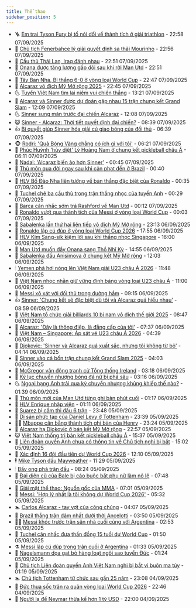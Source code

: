 ```yaml
---
title: Thể thao
sidebar_position: 5
---
```


<!-- vnexpress-the-thao:START -->
- 🪜 [Em trai Tyson Fury bị tố nói dối về thành tích ở giải triathlon](https://vnexpress.net/em-trai-tyson-fury-bi-to-noi-doi-ve-thanh-tich-o-giai-triathlon-4936256.html) - 22:58 07/09/2025
- 🦩 [Chủ tịch Fenerbahce lý giải quyết định sa thải Mourinho](https://vnexpress.net/chu-tich-fenerbahce-ly-giai-quyet-dinh-sa-thai-mourinho-4936253.html) - 22:56 07/09/2025
- 🧰 [Cầu thủ Thái Lan, Iraq đánh nhau](https://vnexpress.net/cau-thu-thai-lan-iraq-danh-nhau-4936247.html) - 22:51 07/09/2025
- 🤗 [Onana được tăng lương gấp đôi sau khi rời Man Utd](https://vnexpress.net/onana-duoc-tang-luong-gap-doi-sau-khi-roi-man-utd-4936250.html) - 22:51 07/09/2025
- 🥳 [Tây Ban Nha, Bỉ thắng 6-0 ở vòng loại World Cup](https://vnexpress.net/tay-ban-nha-bi-thang-6-0-o-vong-loai-world-cup-4936252.html) - 22:47 07/09/2025
- 🦣 [Alcaraz vô địch Mỹ Mở rộng 2025](https://vnexpress.net/alcaraz-vo-dich-my-mo-rong-2025-4936255.html) - 22:45 07/09/2025
- 🌜 [Tuyển Việt Nam tìm lại niềm vui chiến thắng](https://vnexpress.net/tuyen-viet-nam-tim-lai-niem-vui-chien-thang-4936221.html) - 13:21 07/09/2025
- 🫶 [Alcaraz và Sinner được dự đoán gặp nhau 15 trận chung kết Grand Slam](https://vnexpress.net/alcaraz-va-sinner-duoc-du-doan-gap-nhau-15-tran-chung-ket-grand-slam-4936212.html) - 12:09 07/09/2025
- 🌜 [Sinner sung mãn trước đại chiến Alcaraz](https://vnexpress.net/sinner-sung-man-truoc-dai-chien-alcaraz-4936209.html) - 12:08 07/09/2025
- 😺 [Sinner - Alcaraz: Thời tiết quyết định đại chiến?](https://vnexpress.net/sinner-alcaraz-thoi-tiet-quyet-dinh-dai-chien-4936164.html) - 08:39 07/09/2025
- 👍 [Bí quyết giúp Sinner hóa giải cú giao bóng của đối thủ](https://vnexpress.net/bi-quyet-giup-sinner-hoa-giai-cu-giao-bong-cua-doi-thu-4936157.html) - 06:39 07/09/2025
- 🐵 [Rodri: &#39;Quả Bóng Vàng chẳng có ích gì với tôi&#39;](https://vnexpress.net/rodri-qua-bong-vang-chang-co-ich-gi-voi-toi-4936131.html) - 06:21 07/09/2025
- 💫 [Phúc Huỳnh &#39;hủy diệt&#39; Lý Hoàng Nam ở chung kết pickleball châu Á](https://vnexpress.net/phuc-huynh-huy-diet-ly-hoang-nam-o-chung-ket-pickleball-chau-a-4936154.html) - 06:11 07/09/2025
- 🦆 [Nadal: &#39;Alcaraz biến ảo hơn Sinner&#39;](https://vnexpress.net/nadal-alcaraz-bien-ao-hon-sinner-4936069.html) - 00:45 07/09/2025
- 🙉 [Thủ môn qua đời ngay sau khi cản phạt đền ở Brazil](https://vnexpress.net/thu-mon-qua-doi-ngay-sau-khi-can-phat-den-o-brazil-4936055.html) - 00:40 07/09/2025
- 📝 [HLV Bồ Đào Nha liên tưởng về bàn thắng đặc biệt của Ronaldo](https://vnexpress.net/hlv-bo-dao-nha-lien-tuong-ve-ban-thang-dac-biet-cua-ronaldo-4936057.html) - 00:35 07/09/2025
- 💯 [Tuchel chê ba cầu thủ trong trận thắng nhọc của tuyển Anh](https://vnexpress.net/tuchel-che-ba-cau-thu-trong-tran-thang-nhoc-cua-tuyen-anh-4936056.html) - 00:29 07/09/2025
- 🌈 [Barca cân nhắc sớm trả Rashford về Man Utd](https://vnexpress.net/barca-can-nhac-som-tra-rashford-ve-man-utd-4936054.html) - 00:12 07/09/2025
- 🦩 [Ronaldo vượt qua thành tích của Messi ở vòng loại World Cup](https://vnexpress.net/ronaldo-vuot-qua-thanh-tich-cua-messi-o-vong-loai-world-cup-4936053.html) - 00:03 07/09/2025
- 🐲 [Sabalenka lần thứ hai liên tiếp vô địch Mỹ Mở rộng](https://vnexpress.net/sabalenka-lan-thu-hai-lien-tiep-vo-dich-my-mo-rong-4936058.html) - 23:13 06/09/2025
- 🌁 [Ronaldo lập cú đúp ở vòng loại World Cup 2026](https://vnexpress.net/ronaldo-lap-cu-dup-o-vong-loai-world-cup-2026-4936052.html) - 17:55 06/09/2025
- 💯 [HLV Kim Sang-sik kiệm lời sau khi thắng nhọc Singapore](https://vnexpress.net/hlv-kim-sang-sik-kiem-loi-sau-khi-thang-nhoc-singapore-4936046.html) - 16:00 06/09/2025
- 🌝 [Man Utd muốn đẩy Onana sang Thổ Nhĩ Kỳ](https://vnexpress.net/man-utd-muon-day-onana-sang-tho-nhi-ky-4936036.html) - 14:55 06/09/2025
- 🤖 [Sabalenka đấu Anisimova ở chung kết Mỹ Mở rộng](https://vnexpress.net/sabalenka-dau-anisimova-o-chung-ket-my-mo-rong-4936013.html) - 12:03 06/09/2025
- 🕯 [Yemen phả hơi nóng lên Việt Nam giải U23 châu Á 2026](https://vnexpress.net/yemen-pha-hoi-nong-len-viet-nam-giai-u23-chau-a-2026-4936008.html) - 11:48 06/09/2025
- 🧰 [Việt Nam nhọc nhằn giữ vững đỉnh bảng vòng loại U23 châu Á](https://vnexpress.net/viet-nam-singapore-hlv-kim-xoay-tua-doi-hinh-chinh-4935993-tong-thuat.html) - 11:00 06/09/2025
- 🥳 [Messi xô xát với đối thủ trong đường hầm](https://vnexpress.net/messi-xo-xat-voi-doi-thu-trong-duong-ham-4935972.html) - 09:15 06/09/2025
- 👍 [Sinner: &#39;Chung kết sẽ đặc biệt dù tôi và Alcaraz quá hiểu nhau&#39;](https://vnexpress.net/sinner-chung-ket-se-dac-biet-du-toi-va-alcaraz-qua-hieu-nhau-4935973.html) - 08:59 06/09/2025
- 💪 [Việt Nam tổ chức giải billiards 10 bi nam vô địch thế giới 2025](https://vnexpress.net/viet-nam-to-chuc-giai-billiards-10-bi-nam-vo-dich-the-gioi-2025-4935879.html) - 08:47 06/09/2025
- 👹 [Alcaraz: &#39;Đây là thông điệp, là đẳng cấp của tôi&#39;](https://vnexpress.net/alcaraz-day-la-thong-diep-la-dang-cap-cua-toi-4935945.html) - 07:37 06/09/2025
- 🧰 [Việt Nam – Singapore: Áp sát vé U23 châu Á 2026](https://vnexpress.net/viet-nam-singapore-ap-sat-ve-u23-chau-a-2026-4935835.html) - 04:39 06/09/2025
- 🚀 [Djokovic: &#39;Sinner và Alcaraz quá xuất sắc, nhưng tôi không từ bỏ&#39;](https://vnexpress.net/djokovic-sinner-va-alcaraz-qua-xuat-sac-nhung-toi-khong-tu-bo-4935845.html) - 04:14 06/09/2025
- 🎃 [Sinner vào cả bốn trận chung kết Grand Slam 2025](https://vnexpress.net/sinner-vao-ca-bon-tran-chung-ket-grand-slam-2025-4935859.html) - 04:03 06/09/2025
- 🧰 [McGregor vận động tranh cử Tổng thống Ireland](https://vnexpress.net/mcgregor-van-dong-tranh-cu-tong-thong-ireland-4935788.html) - 03:18 06/09/2025
- 👀 [Kỷ lục chuyển nhượng bóng đá nữ bị phá sâu](https://vnexpress.net/ky-luc-chuyen-nhuong-bong-da-nu-bi-pha-sau-4935810.html) - 03:16 06/09/2025
- 🌜 [Ngoại hạng Anh trải qua kỳ chuyển nhượng khủng khiếp thế nào?](https://vnexpress.net/ngoai-hang-anh-trai-qua-ky-chuyen-nhuong-khung-khiep-the-nao-4935770.html) - 01:39 06/09/2025
- 🫶 [Thủ môn mới của Man Utd từng ghi bàn phút cuối](https://vnexpress.net/thu-mon-moi-cua-man-utd-tung-ghi-ban-phut-cuoi-4935753.html) - 01:17 06/09/2025
- 🦄 [HLV Enrique nhập viện](https://vnexpress.net/hlv-enrique-nhap-vien-4935761.html) - 01:11 06/09/2025
- 🥳 [Suarez bị cấm thi đấu 6 trận](https://vnexpress.net/suarez-bi-cam-thi-dau-6-tran-4935745.html) - 23:48 05/09/2025
- 🐲 [Di sản phức tạp của Daniel Levy ở Tottenham](https://vnexpress.net/di-san-phuc-tap-cua-daniel-levy-o-tottenham-4935730.html) - 23:39 05/09/2025
- 🧑‍🏫 [Mbappe cân bằng thành tích ghi bàn của Henry](https://vnexpress.net/mbappe-can-bang-thanh-tich-ghi-ban-cua-henry-4935743.html) - 23:24 05/09/2025
- 🤔 [Alcaraz hạ Djokovic ở bán kết Mỹ Mở rộng](https://vnexpress.net/alcaraz-ha-djokovic-o-ban-ket-my-mo-rong-4935742.html) - 22:57 05/09/2025
- 😺 [Việt Nam thống trị bán kết pickleball châu Á](https://vnexpress.net/viet-nam-thong-tri-ban-ket-pickleball-chau-a-4935723.html) - 15:37 05/09/2025
- 💪 [Liên đoàn quyền Anh chưa có thông tin về Chủ tịch nghi bị bắt](https://vnexpress.net/lien-doan-quyen-anh-chua-co-thong-tin-ve-chu-tich-nghi-bi-bat-4935712.html) - 15:02 05/09/2025
- 💼 [Xác định 16 đội đầu tiên dự World Cup 2026](https://vnexpress.net/xac-dinh-16-doi-dau-tien-du-world-cup-2026-4935685.html) - 12:10 05/09/2025
- 🕴 [Mike Tyson đấu Mayweather](https://vnexpress.net/mike-tyson-dau-mayweather-4935656.html) - 11:29 05/09/2025
- 🕯 [Bầy ong phá trận đấu](https://vnexpress.net/bay-ong-pha-tran-dau-4935500.html) - 08:24 05/09/2025
- 📝 [Đại diện cũ của Bale bị cáo buộc bắt phụ nữ làm nô lệ](https://vnexpress.net/dai-dien-cu-cua-bale-bi-cao-buoc-bat-phu-nu-lam-no-le-4935405.html) - 07:48 05/09/2025
- 🧐 [Giải mật thể thao: Nguồn gốc của MMA](https://vnexpress.net/giai-mat-the-thao-nguon-goc-cua-mma-4935511.html) - 07:01 05/09/2025
- 🙉 [Messi: &#39;Hợp lý nhất là tôi không dự World Cup 2026&#39;](https://vnexpress.net/messi-hop-ly-nhat-la-toi-khong-du-world-cup-2026-4935502.html) - 05:32 05/09/2025
- 🏊 [Carlos Alcaraz - tay vợt của công chúng](https://vnexpress.net/carlos-alcaraz-tay-vot-cua-cong-chung-4935334.html) - 04:07 05/09/2025
- 🌊 [Brazil thắng trận đậm nhất dưới thời Ancelotti](https://vnexpress.net/brazil-thang-tran-dam-nhat-duoi-thoi-ancelotti-4935427.html) - 03:50 05/09/2025
- 👨‍🏫 [Messi khóc trước trận sân nhà cuối cùng với Argentina](https://vnexpress.net/messi-khoc-truoc-tran-san-nha-cuoi-cung-voi-argentina-4935365.html) - 02:53 05/09/2025
- 🥷 [Tuchel cân nhắc đưa thần đồng 15 tuổi dự World Cup](https://vnexpress.net/tuchel-can-nhac-dua-than-dong-15-tuoi-du-world-cup-4935344.html) - 01:50 05/09/2025
- ⚗️ [Messi lập cú đúp trong trận cuối ở Argentina](https://vnexpress.net/messi-lap-cu-dup-trong-tran-cuoi-o-argentina-4935337.html) - 01:33 05/09/2025
- 🌮 [Nagelsmann dọa gạt bỏ hàng loạt ngôi sao tuyển Đức](https://vnexpress.net/nagelsmann-doa-gat-bo-hang-loat-ngoi-sao-tuyen-duc-4935265.html) - 01:24 05/09/2025
- 🤩 [Chủ tịch Liên đoàn quyền Anh Việt Nam nghi bị bắt vì buôn ma túy](https://vnexpress.net/chu-tich-lien-doan-quyen-anh-viet-nam-nghi-bi-bat-vi-buon-ma-tuy-4935309.html) - 01:19 05/09/2025
- 🏊 [Chủ tịch Tottenham từ chức sau gần 25 năm](https://vnexpress.net/chu-tich-tottenham-tu-chuc-sau-gan-25-nam-4935260.html) - 23:08 04/09/2025
- 🐎 [Đức thua sốc trận ra quân vòng loại World Cup 2026](https://vnexpress.net/duc-thua-soc-tran-ra-quan-vong-loai-world-cup-2026-4935257.html) - 22:46 04/09/2025
- 💫 [Người lạ để Neymar thừa kế hơn 1 tỷ USD](https://vnexpress.net/nguoi-la-de-neymar-thua-ke-hon-1-ty-usd-4935245.html) - 22:00 04/09/2025<!-- vnexpress-the-thao:END -->
